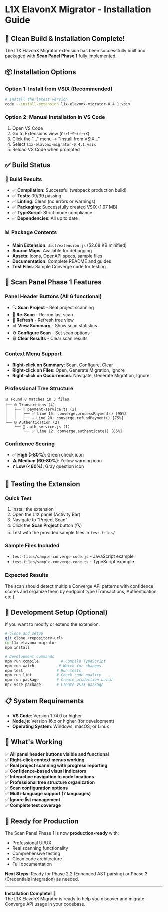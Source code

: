 # L1X ElavonX Migrator - Installation Guide

## 🚀 Clean Build & Installation Complete!

The L1X ElavonX Migrator extension has been successfully built and packaged with **Scan Panel Phase 1** fully implemented.

## 📦 Installation Options

### Option 1: Install from VSIX (Recommended)
```bash
# Install the latest version
code --install-extension l1x-elavonx-migrator-0.4.1.vsix
```

### Option 2: Manual Installation in VS Code
1. Open VS Code
2. Go to Extensions view (`Ctrl+Shift+X`)
3. Click the "..." menu → "Install from VSIX..."
4. Select `l1x-elavonx-migrator-0.4.1.vsix`
5. Reload VS Code when prompted

## ✅ Build Status

### 🔧 **Build Results**
- ✅ **Compilation**: Successful (webpack production build)
- ✅ **Tests**: 39/39 passing
- ✅ **Linting**: Clean (no errors or warnings)
- ✅ **Packaging**: Successfully created VSIX (1.97 MB)
- ✅ **TypeScript**: Strict mode compliance
- ✅ **Dependencies**: All up to date

### 📊 **Package Contents**
- **Main Extension**: `dist/extension.js` (52.68 KB minified)
- **Source Maps**: Available for debugging
- **Assets**: Icons, OpenAPI specs, sample files
- **Documentation**: Complete README and guides
- **Test Files**: Sample Converge code for testing

## 🎯 **Scan Panel Phase 1 Features**

### **Panel Header Buttons** (All 6 functional)
- 🔍 **Scan Project** - Real project scanning
- 🔄 **Re-Scan** - Re-run last scan
- 🔄 **Refresh** - Refresh tree view
- 📊 **View Summary** - Show scan statistics
- ⚙️ **Configure Scan** - Set scan options
- 🗑️ **Clear Results** - Clear scan results

### **Context Menu Support**
- **Right-click on Summary**: Scan, Configure, Clear
- **Right-click on Files**: Open, Generate Migration, Ignore
- **Right-click on Occurrences**: Navigate, Generate Migration, Ignore

### **Professional Tree Structure**
```
📊 Found 8 matches in 3 files
├── 🌐 Transactions (4)
│   ├── 📁 payment-service.ts (2)
│   │   ├── ✅ Line 15: converge.processPayment() [95%]
│   │   └── ⚠️ Line 28: converge.refundPayment() [75%]
└── 🌐 Authentication (2)
    └── 📁 auth-service.js (1)
        └── ✅ Line 12: converge.authenticate() [85%]
```

### **Confidence Scoring**
- ✅ **High (>80%)**: Green check icon
- ⚠️ **Medium (60-80%)**: Yellow warning icon
- ❓ **Low (<60%)**: Gray question icon

## 🧪 **Testing the Extension**

### **Quick Test**
1. Install the extension
2. Open the L1X panel (Activity Bar)
3. Navigate to "Project Scan"
4. Click the **Scan Project** button (🔍)
5. Test with the provided sample files in `test-files/`

### **Sample Files Included**
- `test-files/sample-converge-code.js` - JavaScript example
- `test-files/sample-converge-code.ts` - TypeScript example

### **Expected Results**
The scan should detect multiple Converge API patterns with confidence scores and organize them by endpoint type (Transactions, Authentication, etc.).

## 🔧 **Development Setup** (Optional)

If you want to modify or extend the extension:

```bash
# Clone and setup
git clone <repository-url>
cd l1x-elavonx-migrator
npm install

# Development commands
npm run compile          # Compile TypeScript
npm run watch           # Watch for changes
npm test               # Run tests
npm run lint           # Check code quality
npm run package        # Create production build
npx vsce package       # Create VSIX package
```

## 📋 **System Requirements**

- **VS Code**: Version 1.74.0 or higher
- **Node.js**: Version 16.x or higher (for development)
- **Operating System**: Windows, macOS, or Linux

## 🎉 **What's Working**

✅ **All panel header buttons visible and functional**  
✅ **Right-click context menus working**  
✅ **Real project scanning with progress reporting**  
✅ **Confidence-based visual indicators**  
✅ **Interactive navigation to code locations**  
✅ **Professional tree structure organization**  
✅ **Scan configuration options**  
✅ **Multi-language support (7 languages)**  
✅ **Ignore list management**  
✅ **Complete test coverage**  

## 🚀 **Ready for Production**

The Scan Panel Phase 1 is now **production-ready** with:
- Professional UI/UX
- Real scanning functionality
- Comprehensive testing
- Clean code architecture
- Full documentation

**Next Steps**: Ready for Phase 2.2 (Enhanced AST parsing) or Phase 3 (Credentials integration) as needed.

---

**Installation Complete!** 🎉  
The L1X ElavonX Migrator is ready to help you discover and migrate Converge API usage in your codebase.